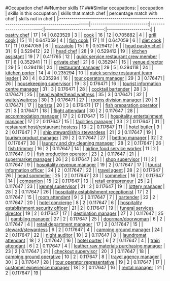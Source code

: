 #Occupation chef
##Number skills 17
###Similar occupations:
| occupation                                                                                  |   skills in this occupation |   skills that match chef |   percentage match with chef |   skills not in chef |
|:--------------------------------------------------------------------------------------------|----------------------------:|-------------------------:|-----------------------------:|---------------------:|
| [pastry chef](pastry_chef.md)                                                               |                          17 |                       14 |                     0.823529 |                    3 |
| [cook](cook.md)                                                                             |                          16 |                       12 |                     0.705882 |                    4 |
| [grill cook](grill_cook.md)                                                                 |                          15 |                       11 |                     0.647059 |                    4 |
| [fish cook](fish_cook.md)                                                                   |                          17 |                       11 |                     0.647059 |                    6 |
| [diet cook](diet_cook.md)                                                                   |                          17 |                       11 |                     0.647059 |                    6 |
| [pizzaiolo](pizzaiolo.md)                                                                   |                          15 |                        9 |                     0.529412 |                    6 |
| [head pastry chef](head_pastry_chef.md)                                                     |                          31 |                        9 |                     0.529412 |                   22 |
| [head chef](head_chef.md)                                                                   |                          28 |                        9 |                     0.529412 |                   19 |
| [kitchen assistant](kitchen_assistant.md)                                                   |                          19 |                        7 |                     0.411765 |                   12 |
| [quick service restaurant crew member](quick_service_restaurant_crew_member.md)             |                          17 |                        6 |                     0.352941 |                   11 |
| [private chef](private_chef.md)                                                             |                          21 |                        6 |                     0.352941 |                   15 |
| [venue director](venue_director.md)                                                         |                          29 |                        5 |                     0.294118 |                   24 |
| [restaurant manager](restaurant_manager.md)                                                 |                          29 |                        5 |                     0.294118 |                   24 |
| [kitchen porter](kitchen_porter.md)                                                         |                          14 |                        4 |                     0.235294 |                   10 |
| [quick service restaurant team leader](quick_service_restaurant_team_leader.md)             |                          20 |                        4 |                     0.235294 |                   16 |
| [tour operators manager](tour_operators_manager.md)                                         |                          29 |                        3 |                     0.176471 |                   26 |
| [housekeeping supervisor](housekeeping_supervisor.md)                                       |                          19 |                        3 |                     0.176471 |                   16 |
| [tourist information centre manager](tourist_information_centre_manager.md)                 |                          31 |                        3 |                     0.176471 |                   28 |
| [cocktail bartender](cocktail_bartender.md)                                                 |                          28 |                        3 |                     0.176471 |                   25 |
| [head waiter/head waitress](head_waiter-head_waitress.md)                                   |                          35 |                        3 |                     0.176471 |                   32 |
| [waiter/waitress](waiter-waitress.md)                                                       |                          30 |                        3 |                     0.176471 |                   27 |
| [rooms division manager](rooms_division_manager.md)                                         |                          20 |                        3 |                     0.176471 |                   17 |
| [barista](barista.md)                                                                       |                          20 |                        3 |                     0.176471 |                   17 |
| [fish preparation operator](fish_preparation_operator.md)                                   |                          21 |                        3 |                     0.176471 |                   18 |
| [flight attendant](flight_attendant.md)                                                     |                          30 |                        2 |                     0.117647 |                   28 |
| [accommodation manager](accommodation_manager.md)                                           |                          17 |                        2 |                     0.117647 |                   15 |
| [hospitality entertainment manager](hospitality_entertainment_manager.md)                   |                          17 |                        2 |                     0.117647 |                   15 |
| [facilities manager](facilities_manager.md)                                                 |                          33 |                        2 |                     0.117647 |                   31 |
| [restaurant host/restaurant hostess](restaurant_host-restaurant_hostess.md)                 |                          13 |                        2 |                     0.117647 |                   11 |
| [hotel butler](hotel_butler.md)                                                             |                           9 |                        2 |                     0.117647 |                    7 |
| [ship steward/ship stewardess](ship_steward-ship_stewardess.md)                             |                          21 |                        2 |                     0.117647 |                   19 |
| [tourism product manager](tourism_product_manager.md)                                       |                          29 |                        2 |                     0.117647 |                   27 |
| [betting manager](betting_manager.md)                                                       |                          32 |                        2 |                     0.117647 |                   30 |
| [laundry and dry cleaning manager](laundry_and_dry_cleaning_manager.md)                     |                          28 |                        2 |                     0.117647 |                   26 |
| [fish trimmer](fish_trimmer.md)                                                             |                          16 |                        2 |                     0.117647 |                   14 |
| [airline food service worker](airline_food_service_worker.md)                               |                          11 |                        2 |                     0.117647 |                    9 |
| [fish production operator](fish_production_operator.md)                                     |                          23 |                        2 |                     0.117647 |                   21 |
| [supermarket manager](supermarket_manager.md)                                               |                          26 |                        2 |                     0.117647 |                   24 |
| [shop supervisor](shop_supervisor.md)                                                       |                          11 |                        2 |                     0.117647 |                    9 |
| [hospitality revenue manager](hospitality_revenue_manager.md)                               |                          19 |                        2 |                     0.117647 |                   17 |
| [tourist information officer](tourist_information_officer.md)                               |                          24 |                        2 |                     0.117647 |                   22 |
| [travel agent](travel_agent.md)                                                             |                          28 |                        2 |                     0.117647 |                   26 |
| [head sommelier](head_sommelier.md)                                                         |                          25 |                        2 |                     0.117647 |                   23 |
| [sommelier](sommelier.md)                                                                   |                          16 |                        2 |                     0.117647 |                   14 |
| [companion](companion.md)                                                                   |                          15 |                        2 |                     0.117647 |                   13 |
| [retail entrepreneur](retail_entrepreneur.md)                                               |                          25 |                        2 |                     0.117647 |                   23 |
| [kennel supervisor](kennel_supervisor.md)                                                   |                          21 |                        2 |                     0.117647 |                   19 |
| [lottery manager](lottery_manager.md)                                                       |                          28 |                        2 |                     0.117647 |                   26 |
| [hospitality establishment receptionist](hospitality_establishment_receptionist.md)         |                          17 |                        2 |                     0.117647 |                   15 |
| [room attendant](room_attendant.md)                                                         |                           9 |                        2 |                     0.117647 |                    7 |
| [bartender](bartender.md)                                                                   |                          22 |                        2 |                     0.117647 |                   20 |
| [hotel concierge](hotel_concierge.md)                                                       |                           8 |                        2 |                     0.117647 |                    6 |
| [hospitality establishment security officer](hospitality_establishment_security_officer.md) |                          21 |                        2 |                     0.117647 |                   19 |
| [funeral services director](funeral_services_director.md)                                   |                          19 |                        2 |                     0.117647 |                   17 |
| [destination manager](destination_manager.md)                                               |                          27 |                        2 |                     0.117647 |                   25 |
| [gambling manager](gambling_manager.md)                                                     |                          27 |                        2 |                     0.117647 |                   25 |
| [doorman/doorwoman](doorman-doorwoman.md)                                                   |                           6 |                        2 |                     0.117647 |                    4 |
| [retail department manager](retail_department_manager.md)                                   |                          17 |                        2 |                     0.117647 |                   15 |
| [steward/stewardess](steward-stewardess.md)                                                 |                           6 |                        2 |                     0.117647 |                    4 |
| [camping ground manager](camping_ground_manager.md)                                         |                          24 |                        2 |                     0.117647 |                   22 |
| [night auditor](night_auditor.md)                                                           |                          10 |                        2 |                     0.117647 |                    8 |
| [laundromat attendant](laundromat_attendant.md)                                             |                          18 |                        2 |                     0.117647 |                   16 |
| [hotel porter](hotel_porter.md)                                                             |                           6 |                        2 |                     0.117647 |                    4 |
| [train attendant](train_attendant.md)                                                       |                           6 |                        2 |                     0.117647 |                    4 |
| [leather raw materials purchasing manager](leather_raw_materials_purchasing_manager.md)     |                          23 |                        2 |                     0.117647 |                   21 |
| [checkout supervisor](checkout_supervisor.md)                                               |                          20 |                        2 |                     0.117647 |                   18 |
| [camping ground operative](camping_ground_operative.md)                                     |                          10 |                        2 |                     0.117647 |                    8 |
| [travel agency manager](travel_agency_manager.md)                                           |                          30 |                        2 |                     0.117647 |                   28 |
| [tour operator representative](tour_operator_representative.md)                             |                          19 |                        2 |                     0.117647 |                   17 |
| [customer experience manager](customer_experience_manager.md)                               |                          18 |                        2 |                     0.117647 |                   16 |
| [rental manager](rental_manager.md)                                                         |                          21 |                        2 |                     0.117647 |                   19 |
